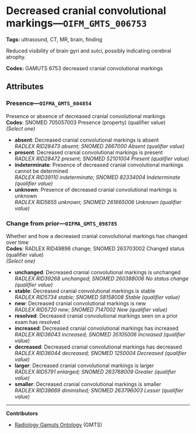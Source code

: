 # Decreased cranial convolutional markings—`OIFM_GMTS_006753`

**Tags:** ultrasound, CT, MR, brain, finding

Reduced visibility of brain gyri and sulci, possibly indicating cerebral atrophy.

**Codes:** GAMUTS 6753 decreased cranial convolutional markings

## Attributes

### Presence—`OIFMA_GMTS_604854`

Presence or absence of decreased cranial convolutional markings  
**Codes**: SNOMED 705057003 Presence (property) (qualifier value)  
*(Select one)*

- **absent**: Decreased cranial convolutional markings is absent  
_RADLEX RID28473 absent; SNOMED 2667000 Absent (qualifier value)_
- **present**: Decreased cranial convolutional markings is present  
_RADLEX RID28472 present; SNOMED 52101004 Present (qualifier value)_
- **indeterminate**: Presence of decreased cranial convolutional markings cannot be determined  
_RADLEX RID39110 indeterminate; SNOMED 82334004 Indeterminate (qualifier value)_
- **unknown**: Presence of decreased cranial convolutional markings is unknown  
_RADLEX RID5655 unknown; SNOMED 261665006 Unknown (qualifier value)_

### Change from prior—`OIFMA_GMTS_098785`

Whether and how a decreased cranial convolutional markings has changed over time  
**Codes**: RADLEX RID49896 change; SNOMED 263703002 Changed status (qualifier value)  
*(Select one)*

- **unchanged**: Decreased cranial convolutional markings is unchanged  
_RADLEX RID39268 unchanged; SNOMED 260388006 No status change (qualifier value)_
- **stable**: Decreased cranial convolutional markings is stable  
_RADLEX RID5734 stable; SNOMED 58158008 Stable (qualifier value)_
- **new**: Decreased cranial convolutional markings is new  
_RADLEX RID5720 new; SNOMED 7147002 New (qualifier value)_
- **resolved**: Decreased cranial convolutional markings seen on a prior exam has resolved  
- **increased**: Decreased cranial convolutional markings has increased  
_RADLEX RID36043 increased; SNOMED 35105006 Increased (qualifier value)_
- **decreased**: Decreased cranial convolutional markings has decreased  
_RADLEX RID36044 decreased; SNOMED 1250004 Decreased (qualifier value)_
- **larger**: Decreased cranial convolutional markings is larger  
_RADLEX RID5791 enlarged; SNOMED 263768009 Greater (qualifier value)_
- **smaller**: Decreased cranial convolutional markings is smaller  
_RADLEX RID38669 diminished; SNOMED 263796003 Lesser (qualifier value)_

---

**Contributors**

- [Radiology Gamuts Ontology](https://gamuts.net/) (GMTS)
